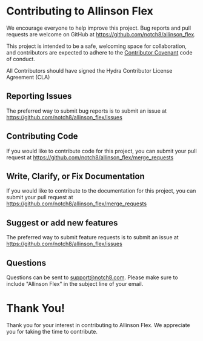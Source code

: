 # Contributing to Allinson Flex

We encourage everyone to help improve this project.  Bug reports and pull requests are welcome on GitHub at https://github.com/notch8/allinson_flex.

This project is intended to be a safe, welcoming space for collaboration, and contributors are expected to adhere to the [Contributor Covenant](http://contributor-covenant.org) code of conduct.

All Contributors should have signed the Hydra Contributor License Agreement (CLA)

## Reporting Issues

The preferred way to submit bug reports is to submit an issue at https://github.com/notch8/allinson_flex/issues


## Contributing Code

If you would like to contribute code for this project, you can submit your pull request at https://github.com/notch8/allinson_flex/merge_requests


## Write, Clarify, or Fix Documentation

If you would like to contribute to the documentation for this project, you can submit your pull request at https://github.com/notch8/allinson_flex/merge_requests


## Suggest or add new features

The preferred way to submit feature requests is to submit an issue at https://github.com/notch8/allinson_flex/issues


## Questions

Questions can be sent to support@notch8.com. Please make sure to include "Allinson Flex" in the subject line of your email.


# Thank You!

Thank you for your interest in contributing to Allinson Flex.  We appreciate you for taking the time to contribute.
